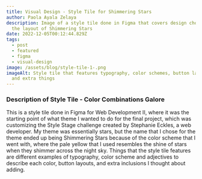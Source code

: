 ```yaml
---
title: Visual Design - Style Tile for Shimmering Stars
author: Paola Ayala Zelaya
description: Image of a style tile done in Figma that covers design choices for
  the layout of Shimmering Stars
date: 2022-12-05T00:12:44.829Z
tags:
  - post
  - featured
  - figma
  - visual-design
image: /assets/blog/style-tile-1-.png
imageAlt: Style tile that features typography, color schemes, button layouts,
  and extra things
---
```

### Description of Style Tile - Color Combinations Galore

This is a style tile done in Figma for Web Development II, where it was the starting point of what theme I wanted to do for the final project, which was customizing the Style Stage challenge created by Stephanie Eckles, a web developer. My theme was essentially stars, but the name that I chose for the theme ended up being Shimmering Stars because of the color scheme that I went with, where the pale yellow that I used resembles the shine of stars when they shimmer across the night sky. Things that the style tile features are different examples of typography, color scheme and adjectives to describe each color, button layouts, and extra inclusions I thought about adding.